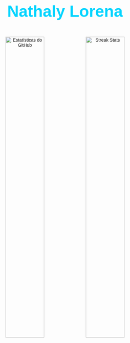 <div align="center" style="font-family: Arial, sans-serif;">

<h1 style="font-size: 50px; color: #00d4ff;">Nathaly Lorena</h1>

<br/>

<div>
  
  <img src="https://github-readme-stats.vercel.app/api?username=nathalylorena&show_icons=true&title_color=00aaff&icon_color=00aaff&text_color=ffffff&bg_color=00000000" alt="Estatísticas do GitHub" width="49%" />
  
  <!-- Streak Stats -->
  <img src="https://github-readme-streak-stats.herokuapp.com?user=nathalylorena&theme=highcontrast&background=00000000&ring=00aaff&fire=00aaff&currStreakLabel=00aaff&sideNums=ffffff&dates=ffffff" alt="Streak Stats" width="49%" />
</div>

</div>
